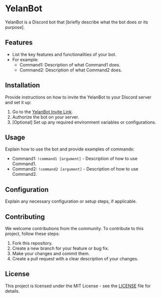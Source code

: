 # YelanBot

YelanBot is a Discord bot that [briefly describe what the bot does or its purpose].

## Features

- List the key features and functionalities of your bot.
- For example:
  - Command1: Description of what Command1 does.
  - Command2: Description of what Command2 does.

## Installation

Provide instructions on how to invite the YelanBot to your Discord server and set it up:

1. Go to the [YelanBot Invite Link](https://discord.com/oauth2/authorize?client_id=YOUR_BOT_CLIENT_ID&scope=bot&permissions=YOUR_PERMISSIONS).
2. Authorize the bot on your server.
3. [Optional] Set up any required environment variables or configurations.

## Usage

Explain how to use the bot and provide examples of commands:

- Command1: `!command1 [argument]` - Description of how to use Command1.
- Command2: `!command2 [argument]` - Description of how to use Command2.

## Configuration

Explain any necessary configuration or setup steps, if applicable.

## Contributing

We welcome contributions from the community. To contribute to this project, follow these steps:

1. Fork this repository.
2. Create a new branch for your feature or bug fix.
3. Make your changes and commit them.
4. Create a pull request with a clear description of your changes.

## License

This project is licensed under the MIT License - see the [LICENSE](LICENSE) file for details.

